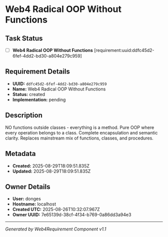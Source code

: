 # Web4 Radical OOP Without Functions

## Task Status
- [ ] **Web4 Radical OOP Without Functions** [requirement:uuid:ddfc45d2-6fef-4dd2-bd30-a804e279c959]

## Requirement Details

- **UUID:** `ddfc45d2-6fef-4dd2-bd30-a804e279c959`
- **Name:** Web4 Radical OOP Without Functions
- **Status:** created
- **Implementation:** pending

## Description

NO functions outside classes - everything is a method. Pure OOP where every operation belongs to a class. Complete encapsulation and semantic clarity. Replaces mainstream mix of functions, classes, and procedures.

## Metadata

- **Created:** 2025-08-29T18:09:51.835Z
- **Updated:** 2025-08-29T18:09:51.835Z

## Owner Details

- **User:** donges
- **Hostname:** localhost
- **Created UTC:** 2025-08-26T10:32:07.967Z
- **Owner UUID:** 7e65139d-38cf-4f34-b769-0a86dd3a94e3

---

*Generated by Web4Requirement Component v1.1*